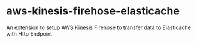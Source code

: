 # aws-kinesis-firehose-elasticache
An extension to setup AWS Kinesis Firehose to transfer data to Elasticache with Http Endpoint

